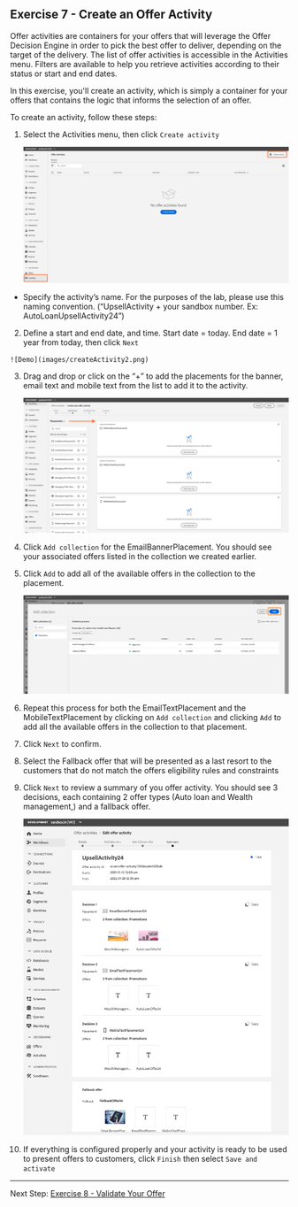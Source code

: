 ## Exercise 7 - Create an Offer Activity

Offer activities are containers for your offers that will leverage the Offer Decision Engine in order to pick the best offer to deliver, depending on the target of the delivery.
The list of offer activities is accessible in the Activities menu. Filters are available to help you retrieve activities according to their status or start and end dates.

In this exercise, you'll create an activity, which is simply a container for your offers that contains the logic that informs the selection of an offer.

To create an activity, follow these steps:

1.	Select the Activities menu, then click `Create activity`

    ![Demo](images/createActivity.png)
    
  - Specify the activity’s name. For the purposes of the lab, please use this naming convention. (“UpsellActivity + your sandbox number. Ex: AutoLoanUpsellActivity24”)

2.	 Define a start and end date, and time. Start date = today. End date = 1 year from today, then click `Next`

    ![Demo](images/createActivity2.png)
    
3.	Drag and drop or click on the “+” to add the placements for the banner, email text and mobile text from the list to add it to the activity. 

    ![Demo](images/createActivity3.png) 
    
4.	Click `Add collection` for the EmailBannerPlacement. You should see your associated offers listed in the collection we created earlier.
5.	Click `Add` to add all of the available offers in the collection to the placement.

    ![Demo](images/createActivity5.png) 

6.	Repeat this process for both the EmailTextPlacement and the MobileTextPlacement by clicking on `Add collection` and clicking `Add` to add all the available offers in the collection to that placement.
7.	Click `Next` to confirm.
8.	Select the Fallback offer that will be presented as a last resort to the customers that do not match the offers eligibility rules and constraints
9.	Click `Next` to review a summary of you offer activity. You should see 3 decisions, each containing 2 offer types (Auto loan and Wealth management,) and a fallback offer.
 
    ![Demo](images/createActivitySummary.png) 
    
10.	If everything is configured properly and your activity is ready to be used to present offers to customers, click `Finish` then select `Save and activate`


 ---

Next Step: [Exercise 8 - Validate Your Offer ](Exercise8-ValidateOffer.md)
